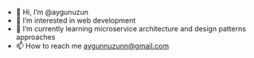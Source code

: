 - 👋 Hi, I’m @aygunuzun
- 👀 I’m interested in web development
- 🌱 I’m currently learning microservice architecture and design patterns approaches
- 📫 How to reach me aygunnuzunn@gmail.com

<!---
aygunuzun/aygunuzun is a ✨ special ✨ repository because its `README.md` (this file) appears on your GitHub profile.
You can click the Preview link to take a look at your changes.
--->
